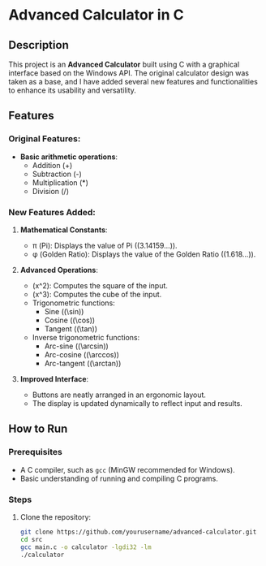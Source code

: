 # Advanced Calculator in C

## Description

This project is an **Advanced Calculator** built using C with a graphical interface based on the Windows API. The original calculator design was taken as a base, and I have added several new features and functionalities to enhance its usability and versatility.

## Features

### Original Features:
- **Basic arithmetic operations**:
  - Addition (+)
  - Subtraction (-)
  - Multiplication (*)
  - Division (/)

### New Features Added:
1. **Mathematical Constants**:
   - π (Pi): Displays the value of Pi (\(3.14159...\)).
   - φ (Golden Ratio): Displays the value of the Golden Ratio (\(1.618...\)).

2. **Advanced Operations**:
   - \(x^2\): Computes the square of the input.
   - \(x^3\): Computes the cube of the input.
   - Trigonometric functions:
     - Sine (\(\sin\))
     - Cosine (\(\cos\))
     - Tangent (\(\tan\))
   - Inverse trigonometric functions:
     - Arc-sine (\(\arcsin\))
     - Arc-cosine (\(\arccos\))
     - Arc-tangent (\(\arctan\))

3. **Improved Interface**:
   - Buttons are neatly arranged in an ergonomic layout.
   - The display is updated dynamically to reflect input and results.

## How to Run

### Prerequisites
- A C compiler, such as `gcc` (MinGW recommended for Windows).
- Basic understanding of running and compiling C programs.

### Steps
1. Clone the repository:
   ```bash
   git clone https://github.com/yourusername/advanced-calculator.git
   cd src
   gcc main.c -o calculator -lgdi32 -lm
   ./calculator



